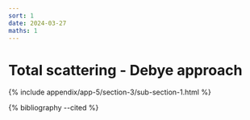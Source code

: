 ```yaml
---
sort: 1
date: 2024-03-27
maths: 1
---
```


# Total scattering - Debye approach

{% include appendix/app-5/section-3/sub-section-1.html %}

{% bibliography --cited %}

